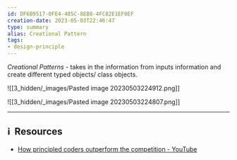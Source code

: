 ```yaml
---
id: DF6B9517-0FE4-485C-8EB8-4FC82E1EF0EF
creation-date: 2023-05-03T22:46:47 
type: summary
alias: Creational Pattern
tags: 
- design-principle 
---
```

   
*Creational Patterns* - takes in the information from inputs information and create different typed objects/ class objects. 

![[3_hidden/_images/Pasted image 20230503224912.png]]

![[3_hidden/_images/Pasted image 20230503224807.png]]



---
## ℹ️  Resources
- [How principled coders outperform the competition - YouTube](https://www.youtube.com/watch?v=q1qKv5TBaOA)